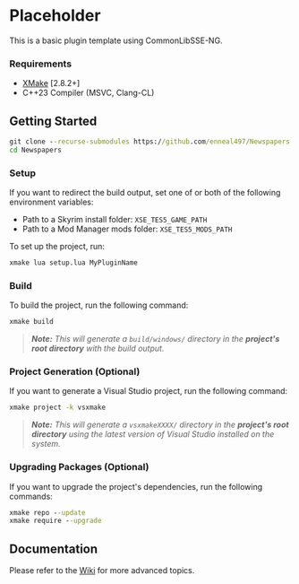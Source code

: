 # Placeholder

This is a basic plugin template using CommonLibSSE-NG.

### Requirements
* [XMake](https://xmake.io) [2.8.2+]
* C++23 Compiler (MSVC, Clang-CL)

## Getting Started
```bat
git clone --recurse-submodules https://github.com/enneal497/Newspapers
cd Newspapers
```

### Setup
If you want to redirect the build output, set one of or both of the following environment variables:
- Path to a Skyrim install folder: `XSE_TES5_GAME_PATH`
- Path to a Mod Manager mods folder: `XSE_TES5_MODS_PATH`

To set up the project, run:
```bat
xmake lua setup.lua MyPluginName
```

### Build
To build the project, run the following command:
```bat
xmake build
```

> ***Note:*** *This will generate a `build/windows/` directory in the **project's root directory** with the build output.*

### Project Generation (Optional)
If you want to generate a Visual Studio project, run the following command:
```bat
xmake project -k vsxmake
```

> ***Note:*** *This will generate a `vsxmakeXXXX/` directory in the **project's root directory** using the latest version of Visual Studio installed on the system.*

### Upgrading Packages (Optional)
If you want to upgrade the project's dependencies, run the following commands:
```bat
xmake repo --update
xmake require --upgrade
```

## Documentation
Please refer to the [Wiki](https://github.com/libxse/commonlibsse-ng-template/wiki) for more advanced topics.
